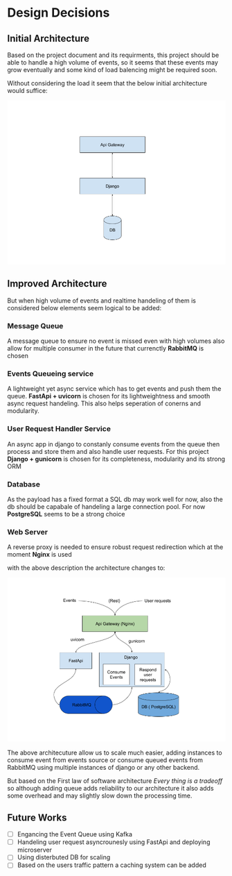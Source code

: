 # Design Decisions

## Initial Architecture

Based on the project document and its requirments, this project should be able to handle a high volume of events, so it seems that these events may grow eventually and some kind of load balencing might be required soon.

Without considering the load it seem that the below initial architecture would suffice:

![initial architecture](Initial%20Architecture.png "initial arch")

## Improved Architecture

But when high volume of events and realtime handeling of them is considered below elements seem logical to be added:

### Message Queue

A message queue to ensure no event is missed even with high volumes also allow for multiple consumer in the future that currenctly **RabbitMQ** is chosen

### Events Queueing service

A lightweight yet async service which has to get events and push them the queue. **FastApi + uvicorn** is chosen for its lightweightness and smooth async request handeling. This also helps seperation of conerns and modularity.

### User Request Handler Service

An async app in django to constanly consume events from the queue then process and store them and also handle user requests. For this project **Django + gunicorn** is chosen for its completeness, modularity and its strong ORM

### Database

As the payload has a fixed format a SQL db may work well for now, also the db should be capabale of handeling a large connection pool. For now **PostgreSQL** seems to be a strong choice

### Web Server

A reverse proxy is needed to ensure robust request redirection which at the moment **Nginx** is used

with the above description the architecture changes to:

![Improved Architecture](./Improved%20Architecture.png "Improved Architecture")

The above architecuture allow us to scale much easier, adding instances to consume event from events source or consume queued events from RabbitMQ using multiple instances of django or any other backend.

But based on the First law of software architecture *Every thing is a tradeoff* so although adding queue adds reliability to our architecture it also adds some overhead and may slightly slow down the processing time.

## Future Works

- [ ] Engancing the Event Queue using Kafka
- [ ] Handeling user request asyncrounesly using FastApi and deploying microserver
- [ ] Using disterbuted DB for scaling
- [ ] Based on the users traffic pattern a caching system can be added
